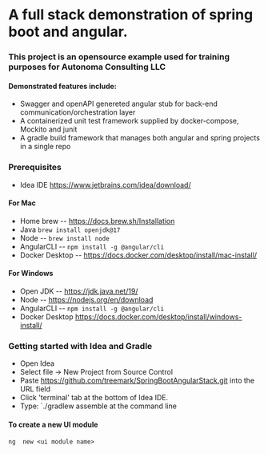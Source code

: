 
# A full stack demonstration of spring boot and angular. 

### This project is an opensource example used for training purposes for Autonoma Consulting LLC

#### Demonstrated features include:
- Swagger and openAPI genereted angular stub for back-end communication/orchestration layer
- A containerized unit test framework supplied by docker-compose, Mockito and junit
- A gradle build framework that manages both angular and spring projects in a single repo


### Prerequisites

- Idea IDE https://www.jetbrains.com/idea/download/

#### For Mac
- Home brew -- https://docs.brew.sh/Installation
- Java `brew install openjdk@17`
- Node -- `brew install node`
- AngularCLI -- `npm install -g @angular/cli`
- Docker Desktop -- https://docs.docker.com/desktop/install/mac-install/

#### For Windows
- Open JDK -- https://jdk.java.net/19/
- Node -- https://nodejs.org/en/download
- AngularCLI -- `npm install -g @angular/cli`
- Docker Desktop https://docs.docker.com/desktop/install/windows-install/


### Getting started with Idea and Gradle
 - Open Idea
 - Select file -> New Project from Source Control
 - Paste https://github.com/treemark/SpringBootAngularStack.git into the URL field
 - Click 'terminal' tab at the bottom of Idea IDE.
 - Type: `./gradlew assemble at the command line

#### To create a new UI module

`ng  new <ui module name>`

